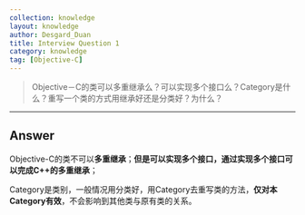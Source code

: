 ```yaml
---
collection: knowledge
layout: knowledge
author: Desgard_Duan
title: Interview Question 1
category: knowledge
tag: [Objective-C]
---
```


> Objective－C的类可以多重继承么？可以实现多个接口么？Category是什么？重写一个类的方式用继承好还是分类好？为什么？

<!-- more -->

----

## Answer

Objective-C的类不可以**多重继承**；**但是可以实现多个接口，通过实现多个接口可以完成C++的多重继承**；

Category是类别，一般情况用分类好，用Category去重写类的方法，**仅对本Category有效**，不会影响到其他类与原有类的关系。